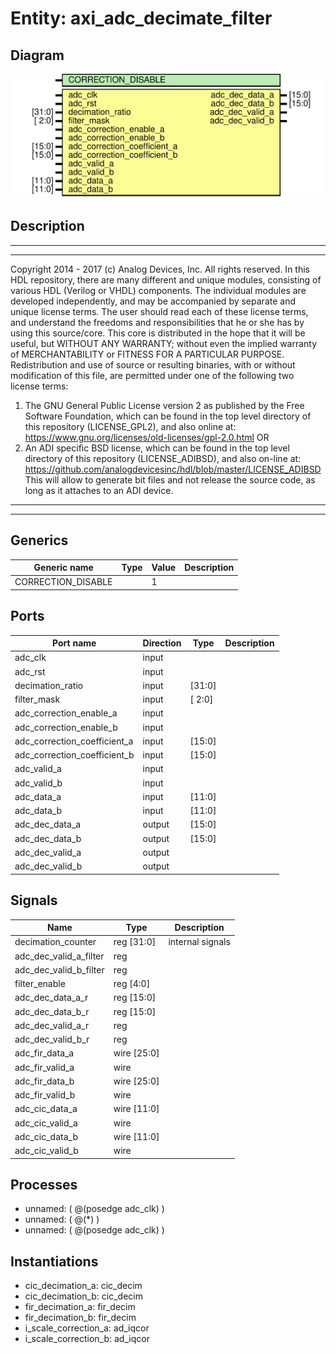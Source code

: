 # Entity: axi_adc_decimate_filter

## Diagram

![Diagram](axi_adc_decimate_filter.svg "Diagram")
## Description

***************************************************************************
 ***************************************************************************
 Copyright 2014 - 2017 (c) Analog Devices, Inc. All rights reserved.
 In this HDL repository, there are many different and unique modules, consisting
 of various HDL (Verilog or VHDL) components. The individual modules are
 developed independently, and may be accompanied by separate and unique license
 terms.
 The user should read each of these license terms, and understand the
 freedoms and responsibilities that he or she has by using this source/core.
 This core is distributed in the hope that it will be useful, but WITHOUT ANY
 WARRANTY; without even the implied warranty of MERCHANTABILITY or FITNESS FOR
 A PARTICULAR PURPOSE.
 Redistribution and use of source or resulting binaries, with or without modification
 of this file, are permitted under one of the following two license terms:
   1. The GNU General Public License version 2 as published by the
      Free Software Foundation, which can be found in the top level directory
      of this repository (LICENSE_GPL2), and also online at:
      <https://www.gnu.org/licenses/old-licenses/gpl-2.0.html>
 OR
   2. An ADI specific BSD license, which can be found in the top level directory
      of this repository (LICENSE_ADIBSD), and also on-line at:
      https://github.com/analogdevicesinc/hdl/blob/master/LICENSE_ADIBSD
      This will allow to generate bit files and not release the source code,
      as long as it attaches to an ADI device.
 ***************************************************************************
 ***************************************************************************
 
## Generics

| Generic name       | Type | Value | Description |
| ------------------ | ---- | ----- | ----------- |
| CORRECTION_DISABLE |      | 1     |             |
## Ports

| Port name                    | Direction | Type   | Description |
| ---------------------------- | --------- | ------ | ----------- |
| adc_clk                      | input     |        |             |
| adc_rst                      | input     |        |             |
| decimation_ratio             | input     | [31:0] |             |
| filter_mask                  | input     | [ 2:0] |             |
| adc_correction_enable_a      | input     |        |             |
| adc_correction_enable_b      | input     |        |             |
| adc_correction_coefficient_a | input     | [15:0] |             |
| adc_correction_coefficient_b | input     | [15:0] |             |
| adc_valid_a                  | input     |        |             |
| adc_valid_b                  | input     |        |             |
| adc_data_a                   | input     | [11:0] |             |
| adc_data_b                   | input     | [11:0] |             |
| adc_dec_data_a               | output    | [15:0] |             |
| adc_dec_data_b               | output    | [15:0] |             |
| adc_dec_valid_a              | output    |        |             |
| adc_dec_valid_b              | output    |        |             |
## Signals

| Name                   | Type           | Description       |
| ---------------------- | -------------- | ----------------- |
| decimation_counter     | reg     [31:0] | internal signals  |
| adc_dec_valid_a_filter | reg            |                   |
| adc_dec_valid_b_filter | reg            |                   |
| filter_enable          | reg     [4:0]  |                   |
| adc_dec_data_a_r       | reg     [15:0] |                   |
| adc_dec_data_b_r       | reg     [15:0] |                   |
| adc_dec_valid_a_r      | reg            |                   |
| adc_dec_valid_b_r      | reg            |                   |
| adc_fir_data_a         | wire [25:0]    |                   |
| adc_fir_valid_a        | wire           |                   |
| adc_fir_data_b         | wire [25:0]    |                   |
| adc_fir_valid_b        | wire           |                   |
| adc_cic_data_a         | wire [11:0]    |                   |
| adc_cic_valid_a        | wire           |                   |
| adc_cic_data_b         | wire [11:0]    |                   |
| adc_cic_valid_b        | wire           |                   |
## Processes
- unnamed: ( @(posedge adc_clk) )
- unnamed: ( @(*) )
- unnamed: ( @(posedge adc_clk) )
## Instantiations

- cic_decimation_a: cic_decim
- cic_decimation_b: cic_decim
- fir_decimation_a: fir_decim
- fir_decimation_b: fir_decim
- i_scale_correction_a: ad_iqcor
- i_scale_correction_b: ad_iqcor
